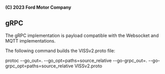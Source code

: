 **(C) 2023 Ford Motor Company**

## gRPC

The gRPC implementation is payload compatible with the Websocket and MQTT implementations.

The following command builds the VISSv2.proto file:

protoc --go_out=. --go_opt=paths=source_relative     --go-grpc_out=. --go-grpc_opt=paths=source_relative     VISSv2.proto


